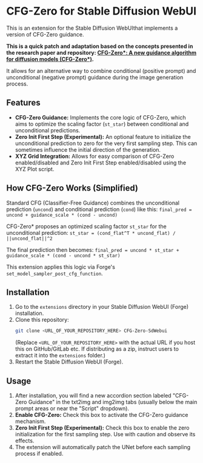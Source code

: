 # CFG-Zero for Stable Diffusion WebUI

This is an extension for the Stable Diffusion WebUIthat implements a version of CFG-Zero guidance.

**This is a quick patch and adaptation based on the concepts presented in the research paper and repository: [CFG-Zero*: A new guidance algorithm for diffusion models (CFG-Zero\*)](https://github.com/WeichenFan/CFG-Zero-star).**

It allows for an alternative way to combine conditional (positive prompt) and unconditional (negative prompt) guidance during the image generation process.

## Features

*   **CFG-Zero Guidance:** Implements the core logic of CFG-Zero, which aims to optimize the scaling factor (`st_star`) between conditional and unconditional predictions.
*   **Zero Init First Step (Experimental):** An optional feature to initialize the unconditional prediction to zero for the very first sampling step. This can sometimes influence the initial direction of the generation.
*   **XYZ Grid Integration:** Allows for easy comparison of CFG-Zero enabled/disabled and Zero Init First Step enabled/disabled using the XYZ Plot script.

## How CFG-Zero Works (Simplified)

Standard CFG (Classifier-Free Guidance) combines the unconditional prediction (`uncond`) and conditional prediction (`cond`) like this:
`final_pred = uncond + guidance_scale * (cond - uncond)`

CFG-Zero* proposes an optimized scaling factor `st_star` for the unconditional prediction:
`st_star = (cond_flat^T * uncond_flat) / ||uncond_flat||^2`

The final prediction then becomes:
`final_pred = uncond * st_star + guidance_scale * (cond - uncond * st_star)`

This extension applies this logic via Forge's `set_model_sampler_post_cfg_function`.

## Installation

1.  Go to the `extensions` directory in your Stable Diffusion WebUI (Forge) installation.
2.  Clone this repository:
    ```bash
    git clone <URL_OF_YOUR_REPOSITORY_HERE> CFG-Zero-SdWebui
    ```
    (Replace `<URL_OF_YOUR_REPOSITORY_HERE>` with the actual URL if you host this on GitHub/GitLab etc. If distributing as a zip, instruct users to extract it into the `extensions` folder.)
3.  Restart the Stable Diffusion WebUI (Forge).

## Usage

1.  After installation, you will find a new accordion section labeled "CFG-Zero Guidance" in the txt2img and img2img tabs (usually below the main prompt areas or near the "Script" dropdown).
2.  **Enable CFG-Zero:** Check this box to activate the CFG-Zero guidance mechanism.
3.  **Zero Init First Step (Experimental):** Check this box to enable the zero initialization for the first sampling step. Use with caution and observe its effects.
4.  The extension will automatically patch the UNet before each sampling process if enabled.
